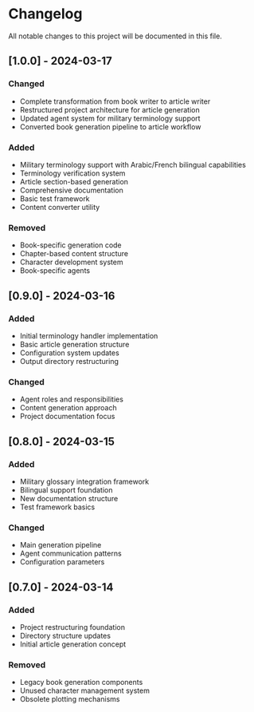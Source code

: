 # Changelog

All notable changes to this project will be documented in this file.

## [1.0.0] - 2024-03-17

### Changed
- Complete transformation from book writer to article writer
- Restructured project architecture for article generation
- Updated agent system for military terminology support
- Converted book generation pipeline to article workflow

### Added
- Military terminology support with Arabic/French bilingual capabilities
- Terminology verification system
- Article section-based generation
- Comprehensive documentation
- Basic test framework
- Content converter utility

### Removed
- Book-specific generation code
- Chapter-based content structure
- Character development system
- Book-specific agents

## [0.9.0] - 2024-03-16

### Added
- Initial terminology handler implementation
- Basic article generation structure
- Configuration system updates
- Output directory restructuring

### Changed
- Agent roles and responsibilities
- Content generation approach
- Project documentation focus

## [0.8.0] - 2024-03-15

### Added
- Military glossary integration framework
- Bilingual support foundation
- New documentation structure
- Test framework basics

### Changed
- Main generation pipeline
- Agent communication patterns
- Configuration parameters

## [0.7.0] - 2024-03-14

### Added
- Project restructuring foundation
- Directory structure updates
- Initial article generation concept

### Removed
- Legacy book generation components
- Unused character management system
- Obsolete plotting mechanisms